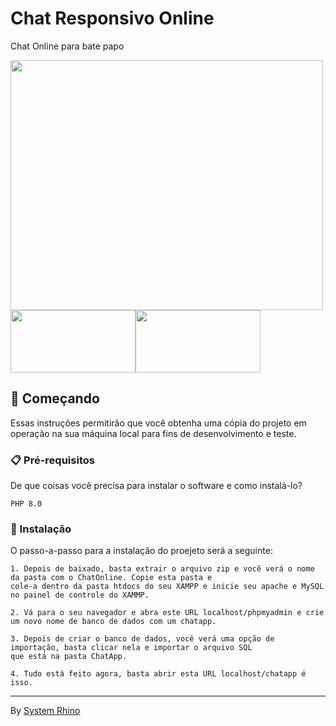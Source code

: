 # Chat Responsivo Online

Chat Online para bate papo

<img src="https://uploaddeimagens.com.br/images/004/330/536/full/users.png?1675624686" width="500" height="400"> 
<img src="https://uploaddeimagens.com.br/images/004/330/538/thumb/login.png?1675624831" width="200" height="100"><img src="https://uploaddeimagens.com.br/images/004/330/539/thumb/cadastro.png?1675624980" width="200" height="100">


## 🚀 Começando

Essas instruções permitirão que você obtenha uma cópia do projeto em operação na sua máquina local para fins de desenvolvimento e teste.

### 📋 Pré-requisitos

De que coisas você precisa para instalar o software e como instalá-lo?

```
PHP 8.0
```

### 🔧 Instalação
O passo-a-passo para a instalação do proejeto será a seguinte:

```
1. Depois de baixado, basta extrair o arquivo zip e você verá o nome da pasta com o ChatOnline. Copie esta pasta e 
cole-a dentro da pasta htdocs do seu XAMPP e inicie seu apache e MySQL no painel de controle do XAMMP.

2. Vá para o seu navegador e abra este URL localhost/phpmyadmin e crie um novo nome de banco de dados com um chatapp. 

3. Depois de criar o banco de dados, você verá uma opção de importação, basta clicar nela e importar o arquivo SQL 
que está na pasta ChatApp. 

4. Tudo está feito agora, basta abrir esta URL localhost/chatapp é isso.

```

---
By [System Rhino](https://gist.github.com/Systemrhino) 

